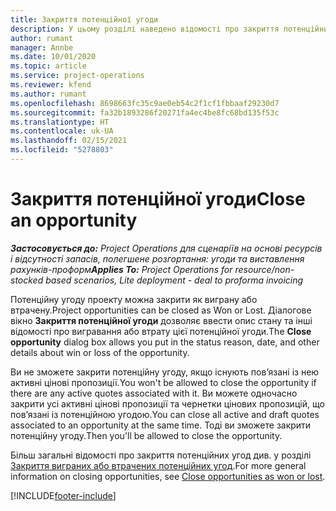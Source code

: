 ```yaml
---
title: Закриття потенційної угоди
description: У цьому розділі наведено відомості про закриття потенційних угод.
author: rumant
manager: Annbe
ms.date: 10/01/2020
ms.topic: article
ms.service: project-operations
ms.reviewer: kfend
ms.author: rumant
ms.openlocfilehash: 8698663fc35c9ae0eb54c2f1cf1fbbaaf29230d7
ms.sourcegitcommit: fa32b1893286f20271fa4ec4be8fc68bd135f53c
ms.translationtype: HT
ms.contentlocale: uk-UA
ms.lasthandoff: 02/15/2021
ms.locfileid: "5278803"
---
```

# <a name="close-an-opportunity"></a><span data-ttu-id="ed3ff-103">Закриття потенційної угоди</span><span class="sxs-lookup"><span data-stu-id="ed3ff-103">Close an opportunity</span></span>

<span data-ttu-id="ed3ff-104">_**Застосовується до:** Project Operations для сценаріїв на основі ресурсів і відсутності запасів, полегшене розгортання: угоди та виставлення рахунків-проформ_</span><span class="sxs-lookup"><span data-stu-id="ed3ff-104">_**Applies To:** Project Operations for resource/non-stocked based scenarios, Lite deployment - deal to proforma invoicing_</span></span>

<span data-ttu-id="ed3ff-105">Потенційну угоду проекту можна закрити як виграну або втрачену.</span><span class="sxs-lookup"><span data-stu-id="ed3ff-105">Project opportunities can be closed as Won or Lost.</span></span> <span data-ttu-id="ed3ff-106">Діалогове вікно **Закриття потенційної угоди** дозволяє ввести опис стану та інші відомості про вигравання або втрату цієї потенційної угоди.</span><span class="sxs-lookup"><span data-stu-id="ed3ff-106">The **Close opportunity** dialog box allows you put in the status reason, date, and other details about win or loss of the opportunity.</span></span>

<span data-ttu-id="ed3ff-107">Ви не зможете закрити потенційну угоду, якщо існують пов’язані із нею активні цінові пропозиції.</span><span class="sxs-lookup"><span data-stu-id="ed3ff-107">You won't be allowed to close the opportunity if there are any active quotes associated with it.</span></span> <span data-ttu-id="ed3ff-108">Ви можете одночасно закрити усі активні цінові пропозиції та чернетки цінових пропозицій, що пов’язані із потенційною угодою.</span><span class="sxs-lookup"><span data-stu-id="ed3ff-108">You can close all active and draft quotes associated to an opportunity at the same time.</span></span> <span data-ttu-id="ed3ff-109">Тоді ви зможете закрити потенційну угоду.</span><span class="sxs-lookup"><span data-stu-id="ed3ff-109">Then you'll be allowed to close the opportunity.</span></span>

<span data-ttu-id="ed3ff-110">Більш загальні відомості про закриття потенційних угод див. у розділі [Закриття виграних або втрачених потенційних угод](https://docs.microsoft.com/dynamics365/sales-enterprise/close-opportunity-won-lost-sales).</span><span class="sxs-lookup"><span data-stu-id="ed3ff-110">For more general information on closing opportunities, see [Close opportunities as won or lost](https://docs.microsoft.com/dynamics365/sales-enterprise/close-opportunity-won-lost-sales).</span></span>


[!INCLUDE[footer-include](../includes/footer-banner.md)]